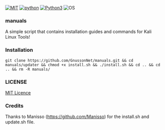 [![MIT](https://img.shields.io/packagist/l/doctrine/orm.svg)](https://github.com/GnussonNet/manuals/blob/master/LICENSE) 
[![python](https://img.shields.io/badge/python-2.7-brightgreen.svg)](https://www.python.org/downloads/release/python-2714/)
[![Python3](https://img.shields.io/badge/Python-3-green.svg?style=flat-square)](https://github.com/Manisso/fsociety/tree/python3)
![OS](https://img.shields.io/badge/Tested%20On-Linux%20-yellowgreen.svg?style=flat-square)
### manuals
A simple script that contains installation guides and commands for Kali Linux Tools!

### Installation
` git clone https://github.com/GnussonNet/manuals.git && cd manuals/updater && chmod +x install.sh && ./install.sh && cd .. && cd .. && rm -R manuals/ `

### LICENSE

[MIT Licence](https://github.com/GnussonNet/manuals/blob/master/LICENSE)

### Credits
Thanks to Manisso (https://github.com/Manisso) for the install.sh and update.sh file. 
